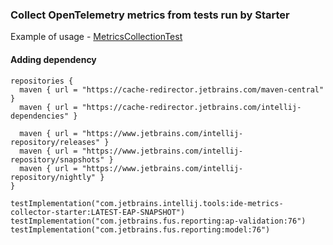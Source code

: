 ### Collect OpenTelemetry metrics from tests run by Starter

Example of usage - [MetricsCollectionTest](https://github.com/JetBrains/intellij-ide-starter/blob/master/intellij.tools.ide.metrics.collector.starter/testSrc/com/intellij/tools/ide/metrics/collector/starter/MetricsCollectionTest.kt)

#### Adding dependency

```
repositories {
  maven { url = "https://cache-redirector.jetbrains.com/maven-central" }
  maven { url = "https://cache-redirector.jetbrains.com/intellij-dependencies" }

  maven { url = "https://www.jetbrains.com/intellij-repository/releases" }
  maven { url = "https://www.jetbrains.com/intellij-repository/snapshots" }
  maven { url = "https://www.jetbrains.com/intellij-repository/nightly" }
}

testImplementation("com.jetbrains.intellij.tools:ide-metrics-collector-starter:LATEST-EAP-SNAPSHOT")
testImplementation("com.jetbrains.fus.reporting:ap-validation:76")
testImplementation("com.jetbrains.fus.reporting:model:76")
```
